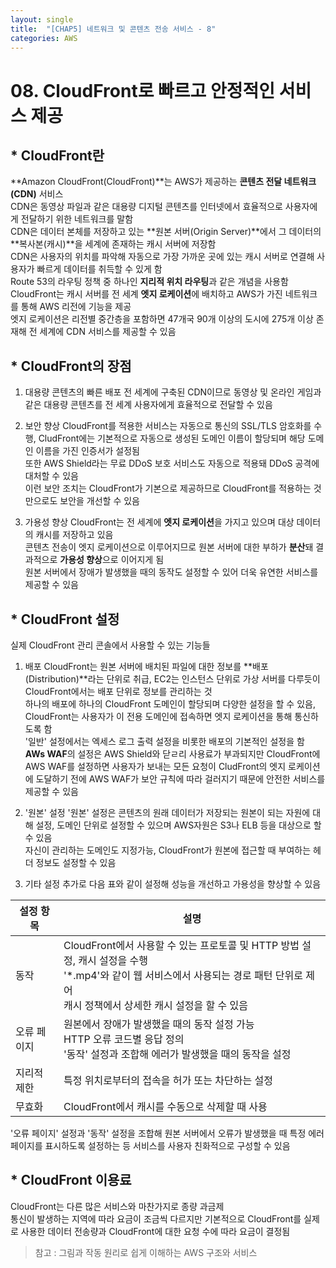 ```yaml
---
layout: single
title:  "[CHAP5] 네트워크 및 콘텐츠 전송 서비스 - 8"
categories: AWS
---
```


# 08. CloudFront로 빠르고 안정적인 서비스 제공

## * CloudFront란

**Amazon CloudFront(CloudFront)**는 AWS가 제공하는 **콘텐츠 전달 네트워크(CDN)** 서비스  
CDN은 동영상 파일과 같은 대용량 디지털 콘텐츠를 인터넷에서 효율적으로 사용자에게 전달하기 위한 네트워크를 말함  
CDN은 데이터 본체를 저장하고 있는 **원본 서버(Origin Server)**에서 그 데이터의 **복사본(캐시)**을 세계에 존재하는 캐시 서버에 저장함  
CDN은 사용자의 위치를 파악해 자동으로 가장 가까운 곳에 있는 캐시 서버로 연결해 사용자가 빠르게 데이터를 취득할 수 있게 함  
Route 53의 라우팅 정책 중 하나인 **지리적 위치 라우팅**과 같은 개념을 사용함  
CloudFront는 캐시 서버를 전 세계 **엣지 로케이션**에 배치하고 AWS가 가진 네트워크를 통해 AWS 리전에 기능을 제공  
엣지 로케이션은 리전별 중간층을 포함하면 47개국 90개 이상의 도시에 275개 이상 존재해 전 세계에 CDN 서비스를 제공할 수 있음  


## * CloudFront의 장점

1. 대용량 콘텐츠의 빠른 배포
전 세계에 구축된 CDN이므로 동영상 및 온라인 게임과 같은 대용량 콘텐츠를 전 세계 사용자에게 효율적으로 전달할 수 있음  

2. 보안 향상
CloudFront를 적용한 서비스는 자동으로 통신의 SSL/TLS 암호화를 수행, CludFront에는 기본적으로 자동으로 생성된 도메인 이름이 할당되며 해당 도메인 이름을 가진 인증서가 설정됨  
또한 AWS Shield라는 무료 DDoS 보호 서비스도 자동으로 적용돼 DDoS 공격에 대처할 수 있음  
이런 보안 조치는 CloudFront가 기본으로 제공하므로 CloudFront를 적용하는 것만으로도 보안을 개선할 수 있음  

3. 가용성 향상
CloudFront는 전 세계에 **엣지 로케이션**을 가지고 있으며 대상 데이터의 캐시를 저장하고 있음  
콘텐츠 전송이 엣지 로케이션으로 이루어지므로 원본 서버에 대한 부하가 **분산**돼 결과적으로 **가용성 향상**으로 이어지게 됨  
원본 서버에서 장애가 발생했을 때의 동작도 설정할 수 있어 더욱 유연한 서비스를 제공할 수 있음  


## * CloudFront 설정

실제 CloudFront 관리 콘솔에서 사용할 수 있는 기능들

1. 배포
CloudFront는 원본 서버에 배치된 파일에 대한 정보를 **배포(Distribution)**라는 단위로 취급, EC2는 인스턴스 단위로 가상 서버를 다루듯이 CloudFront에서는 배포 단위로 정보를 관리하는 것  
하나의 배포에 하나의 CloudFront 도메인이 할당되며 다양한 설정을 할 수 있음, CloudFront는 사용자가 이 전용 도메인에 접속하면 엣지 로케이션을 통해 통신하도록 함  
'일반' 설정에서는 엑세스 로그 출력 설정을 비롯한 배포의 기본적인 설정을 함  
**AWs WAF**의 설정은 AWS Shield와 닫ㄹ리 사용료가 부과되지만 CloudFront에 AWS WAF를 설정하면 사용자가 보내는 모든 요청이 CludFront의 엣지 로케이션에 도달하기 전에 AWS WAF가 보안 규칙에 따라 걸러지기 때문에 안전한 서비스를 제공할 수 있음  

2. '원본' 설정
'원본' 설정은 콘텐츠의 원래 데이터가 저장되는 원본이 되는 자원에 대해 설정, 도메인 단위로 설정할 수 있으며 AWS자원은 S3나 ELB 등을 대상으로 할 수 있음  
자신이 관리하는 도메인도 지정가능, CloudFront가 원본에 접근할 때 부여하는 헤더 정보도 설정할 수 있음  

3. 기타 설정
추가로 다음 표와 같이 설정해 성능을 개선하고 가용성을 향상할 수 있음  

|설정 항목|설명|
|---|---|
|동작|CloudFront에서 사용할 수 있는 프로토콜 및 HTTP 방법 설정, 캐시 설정을 수행 <br> '*.mp4'와 같이 웹 서비스에서 사용되는 경로 패턴 단위로 제어 <br> 캐시 정책에서 상세한 캐시 설정을 할 수 있음|
|오류 페이지|원본에서 장애가 발생했을 때의 동작 설정 가능 <br> HTTP 오류 코드별 응답 정의 <br> '동작' 설정과 조합해 에러가 발생했을 때의 동작을 설정|
|지리적 제한|특정 위치로부터의 접속을 허가 또는 차단하는 설정|
|무효화|CloudFront에서 캐시를 수동으로 삭제할 때 사용|

'오류 페이지' 설정과 '동작' 설정을 조합해 원본 서버에서 오류가 발생했을 때 특정 에러 페이지를 표시하도록 설정하는 등 서비스를 사용자 친화적으로 구성할 수 있음  


## * CloudFront 이용료

CloudFront는 다른 많은 서비스와 마찬가지로 종량 과금제  
통신이 발생하는 지역에 따라 요금이 조금씩 다르지만 기본적으로 CloudFront를 실제로 사용한 데이터 전송량과 CloudFront에 대한 요청 수에 따라 요금이 결정됨  


> 참고 : 그림과 작동 원리로 쉽게 이해하는 AWS 구조와 서비스